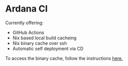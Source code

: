 # Ardana CI

Currently offering:

- GitHub Actions
- Nix based local build cacheing
- Nix binary cache over ssh
- Automatic self deployment via CD

To access the binary cache, follow the instructions [here.](https://github.com/ArdanaLabs/Wiki/wiki/Nix-DX)
